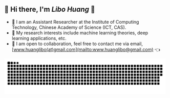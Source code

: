 ## 👋 Hi there, I'm *Libo Huang* 🤗

- 🤗 I am an Assistant Researcher at the Institute of Computing Technology, Chinese Academy of Science (ICT, CAS).
- 🔫 My research interests include machine learning theories, deep learning applications, etc.
- :clap: I am open to collaboration, feel free to contact me via email, [www.huanglibo(at)gmail.com](mailto:www.huanglibo@gmail.com) 👈

[![](https://raw.githubusercontent.com/Envoy-VC/Envoy-VC/output/github-contribution-grid-snake-dark.svg)](https://github.com/libo-huang)








<!--
**libo-huang/libo-huang** is a ✨ _special_ ✨ repository because its `README.md` (this file) appears on your GitHub profile.
[![Libo's GitHub stats](https://github-readme-stats.vercel.app/api?username=libo-huang&show_icons=true&rank_icon=github&hide=issues)](https://github.com/libo-huang)
-->
